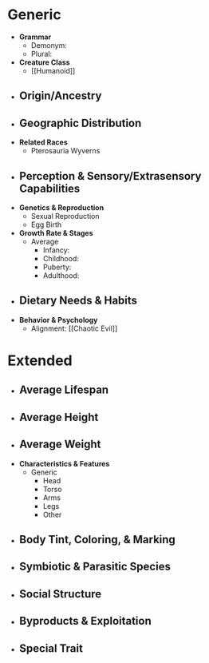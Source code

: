 # Generic

- **Grammar**
	- Demonym: 
	- Plural:
- **Creature Class**
	- [[Humanoid]]
- **Origin/Ancestry**
	- 
- **Geographic Distribution**
	- 
- **Related Races**
	- Pterosauria Wyverns
- **Perception & Sensory/Extrasensory Capabilities**
	- 
- **Genetics & Reproduction**
	- Sexual Reproduction
	- Egg Birth
- **Growth Rate & Stages**
	- Average
		- Infancy: 
		- Childhood: 
		- Puberty: 
		- Adulthood: 
- **Dietary Needs & Habits**
	- 
- **Behavior & Psychology**
	- Alignment: [[Chaotic Evil]]
# Extended
- **Average Lifespan**
	- 
- **Average Height**
	- 
- **Average Weight**
	- 
- **Characteristics & Features**
	- Generic
		- Head
		- Torso
		- Arms
		- Legs
		- Other
- **Body Tint, Coloring, & Marking**
	- 
- **Symbiotic & Parasitic Species**
	- 
- **Social Structure**
	- 
- **Byproducts & Exploitation**
	- 
- **Special Trait**
	- 
